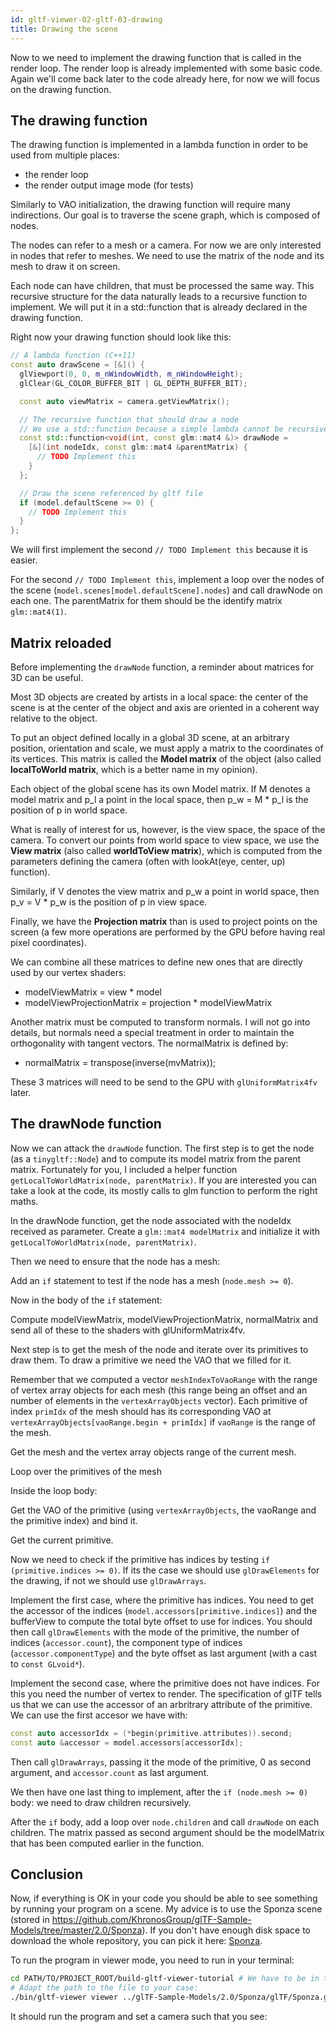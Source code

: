 ```yaml
---
id: gltf-viewer-02-gltf-03-drawing
title: Drawing the scene
---
```


Now to we need to implement the drawing function that is called in the render loop. The render loop is already implemented with some basic code. Again we'll come back later to the code already here, for now we will focus on the drawing function.

## The drawing function

The drawing function is implemented in a lambda function in order to be used from multiple places:
- the render loop
- the render output image mode (for tests)

Similarly to VAO initialization, the drawing function will require many indirections. Our goal is to traverse the scene graph, which is composed of nodes.

The nodes can refer to a mesh or a camera. For now we are only interested in nodes that refer to meshes. We need to use the matrix of the node and its mesh to draw it on screen.

Each node can have children, that must be processed the same way. This recursive structure for the data naturally leads to a recursive function to implement. We will put it in a std::function that is already declared in the drawing function.

Right now your drawing function should look like this:

```cpp
// A lambda function (C++11)
const auto drawScene = [&]() {
  glViewport(0, 0, m_nWindowWidth, m_nWindowHeight);
  glClear(GL_COLOR_BUFFER_BIT | GL_DEPTH_BUFFER_BIT);

  const auto viewMatrix = camera.getViewMatrix();

  // The recursive function that should draw a node
  // We use a std::function because a simple lambda cannot be recursive
  const std::function<void(int, const glm::mat4 &)> drawNode =
    [&](int nodeIdx, const glm::mat4 &parentMatrix) {
      // TODO Implement this
    }
  };

  // Draw the scene referenced by gltf file
  if (model.defaultScene >= 0) {
    // TODO Implement this
  }
};
```

We will first implement the second `// TODO Implement this` because it is easier.

<span class="todo badge"></span> For the second `// TODO Implement this`, implement a loop over the nodes of the scene (`model.scenes[model.defaultScene].nodes`) and call drawNode on each one. The parentMatrix for them should be the identify matrix `glm::mat4(1)`.

## Matrix reloaded

Before implementing the `drawNode` function, a reminder about matrices for 3D can be useful.

Most 3D objects are created by artists in a local space: the center of the scene is at the center of the object and axis are oriented in a coherent way relative to the object.

To put an object defined locally in a global 3D scene, at an arbitrary position, orientation and scale, we must apply a matrix to the coordinates of its vertices. This matrix is called the **Model matrix** of the object (also called **localToWorld matrix**, which is a better name in my opinion).

Each object of the global scene has its own Model matrix. If M denotes a model matrix and p_l a point in the local space, then p_w = M * p_l is the position of p in world space.

What is really of interest for us, however, is the view space, the space of the camera. To convert our points from world space to view space, we use the **View matrix** (also called **worldToView matrix**), which is computed from the parameters defining the camera (often with lookAt(eye, center, up) function).

Similarly, if V denotes the view matrix and p_w a point in world space, then p_v = V * p_w is the position of p in view space.

Finally, we have the **Projection matrix** than is used to project points on the screen (a few more operations are performed by the GPU before having real pixel coordinates).

We can combine all these matrices to define new ones that are directly used by our vertex shaders:
- modelViewMatrix = view * model
- modelViewProjectionMatrix = projection * modelViewMatrix

Another matrix must be computed to transform normals. I will not go into details, but normals need a special treatment in order to maintain the orthogonality with tangent vectors. The normalMatrix is defined by:
- normalMatrix = transpose(inverse(mvMatrix));

These 3 matrices will need to be send to the GPU with `glUniformMatrix4fv` later.

## The drawNode function

Now we can attack the `drawNode` function. The first step is to get the node (as a `tinygltf::Node`) and to compute its model matrix from the parent matrix. Fortunately for you, I included a helper function `getLocalToWorldMatrix(node, parentMatrix)`. If you are interested you can take a look at the code, its mostly calls to glm function to perform the right maths.

<span class="todo badge"></span> In the drawNode function, get the node associated with the nodeIdx received as parameter. Create a `glm::mat4 modelMatrix` and initialize it with `getLocalToWorldMatrix(node, parentMatrix)`.

Then we need to ensure that the node has a mesh:

<span class="todo badge"></span> Add an `if` statement to test if the node has a mesh (`node.mesh >= 0`).

Now in the body of the `if` statement:

<span class="todo badge"></span> Compute modelViewMatrix, modelViewProjectionMatrix, normalMatrix and send all of these to the shaders with glUniformMatrix4fv.

Next step is to get the mesh of the node and iterate over its primitives to draw them. To draw a primitive we need the VAO that we filled for it.

Remember that we computed a vector `meshIndexToVaoRange` with the range of vertex array objects for each mesh (this range being an offset and an number of elements in the `vertexArrayObjects` vector). Each primitive of index `primIdx` of the mesh should has its corresponding VAO at `vertexArrayObjects[vaoRange.begin + primIdx]` if `vaoRange` is the range of the mesh. 

<span class="todo badge"></span> Get the mesh and the vertex array objects range of the current mesh.

<span class="todo badge"></span> Loop over the primitives of the mesh

Inside the loop body:

<span class="todo badge"></span> Get the VAO of the primitive (using `vertexArrayObjects`, the vaoRange and the primitive index) and bind it.

<span class="todo badge"></span> Get the current primitive.

Now we need to check if the primitive has indices by testing `if (primitive.indices >= 0)`. If its the case we should use `glDrawElements` for the drawing, if not we should use `glDrawArrays`.

<span class="todo badge"></span> Implement the first case, where the primitive has indices. You need to get the accessor of the indices (`model.accessors[primitive.indices]`) and the bufferView to compute the total byte offset to use for indices. You should then call `glDrawElements` with the mode of the primitive, the number of indices (`accessor.count`), the component type of indices (`accessor.componentType`) and the byte offset as last argument (with a cast to `const GLvoid*`).

<span class="todo badge"></span> Implement the second case, where the primitive does not have indices. For this you need the number of vertex to render. The specification of glTF tells us that we can use the accessor of an arbritrary attribute of the primitive. We can use the first accesor we have with:
```cpp
const auto accessorIdx = (*begin(primitive.attributes)).second;
const auto &accessor = model.accessors[accessorIdx];
```
Then call `glDrawArrays`, passing it the mode of the primitive, 0 as second argument, and `accessor.count` as last argument.

We then have one last thing to implement, after the `if (node.mesh >= 0)` body: we need to draw children recursively.

<span class="todo badge"></span> After the `if` body, add a loop over `node.children` and call `drawNode` on each children. The matrix passed as second argument should be the modelMatrix that has been computed earlier in the function.

## Conclusion

Now, if everything is OK in your code you should be able to see something by running your program on a scene. My advice is to use the Sponza scene (stored in https://github.com/KhronosGroup/glTF-Sample-Models/tree/master/2.0/Sponza). If you don't have enough disk space to download the whole repository, you can pick it here: [Sponza](/openglnoel/files/Sponza.zip).

To run the program in viewer mode, you need to run in your terminal:
```bash
cd PATH/TO/PROJECT_ROOT/build-gltf-viewer-tutorial # We have to be in the build folder
# Adapt the path to the file to your case:
./bin/gltf-viewer viewer ../glTF-Sample-Models/2.0/Sponza/glTF/Sponza.gltf --lookat "-5.26056,6.59932,0.85661,-4.40144,6.23486,0.497347,0.342113,0.931131,-0.126476"
```

It should run the program and set a camera such that you see:
